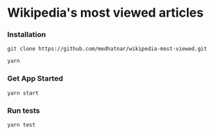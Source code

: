 # Wikipedia's most viewed articles

### Installation

`git clone https://github.com/medhatnar/wikipedia-most-viewed.git`

`yarn`

### Get App Started

`yarn start`

### Run tests

`yarn test`

